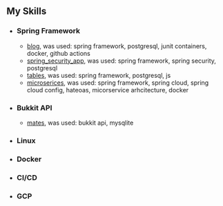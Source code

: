 <!--
**R1DD1/R1DD1** is a ✨ _special_ ✨ repository because its `README.md` (this file) appears on your GitHub profile.

Here are some ideas to get you started:


-->
<h2>My Skills</h2>
<ul>
  <li>
    <h3>Spring Framework</h3>
    <ul>
      <li><a href="https://github.com/R1DD1/blog">blog</a>, was used: spring framework, postgresql, junit containers, docker, github actions</li>
      <li><a href="https://github.com/R1DD1/spring_security_app">spring_security_app</a>, was used: spring framework, spring security, postgresql</li>
      <li><a href="https://github.com/R1DD1/tables">tables</a>, was used: spring framework, postgresql, js</li>
      <li><a href="https://github.com/R1DD1/microservices">microserices</a>, was used: spring framework, spring cloud, spring cloud config, hateoas, micorservice arhcitecture, docker</li>
    </ul>
  </li>
  <li>
    <h3>Bukkit API</h3>
    <ul>
      <li><a href="https://github.com/R1DD1/mates">mates</a>, was used: bukkit api, mysqlite</li>
    </ul>
  </li>
  <li>
    <h3>Linux</h3>
  </li>
  <li>
    <h3>Docker</h3>
  </li>
  <li>
    <h3>CI/CD</h3>
  </li>
  <li>
    <h3>GCP</h3>
  </li>
</ul>






